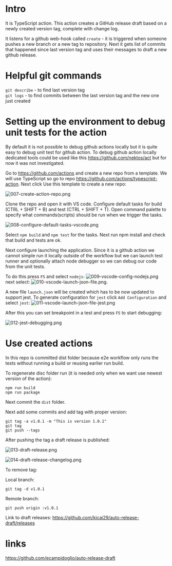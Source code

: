 # Intro

It is TypeScript action.
This action creates a GitHub release draft based on a newly created version tag, complete with change log.   

It listens for a github web-hook called ```create``` - it is triggered when someone pushes a new branch or a new tag to repository.
Next it gets list of commits that happened since last version tag and uses their messages to draft a new github release.

# Helpful git commands

```git describe``` - to find last version tag   
```git logs``` - to find commits between the last version tag and the new one just created

# Setting up the environment to debug unit tests for the action

By default it is not possible to debug github actions locally but it is quite easy to debug unit test for github action.
To debug github action locally dedicated tools could be used like this https://github.com/nektos/act but for now it was not investigated.

Go to https://github.com/actions and create a new repo from a template.
We will use TypeScript so go to repo https://github.com/actions/typescript-action.
Next click Use this template to create a new repo: 

![007-create-action-repo.png](./images/007-create-action-repo.png)

Clone the repo and open it with VS code.
Configure default tasks for build (CTRL + SHIFT + B) and test (CTRL + SHIFT + T).
Open command palette to specify what commands(scripts) should be run when we trigger the tasks.

![008-configure-default-tasks-vscode.png](./images/008-configure-default-tasks-vscode.png)

Select ```npm build``` and ```npm test``` for the tasks.
Next run npm install and check that build and tests are ok.

Next configure launching the application. Since it is a github action we cannot simple run it locally outside of the workflow but we can launch test runner and optionally attach node debugger so we can debug our code from the unit tests. 

To do this press `F5` and select `nodejs`:
![009-vscode-config-nodejs.png](./images/009-vscode-config-nodejs.png)
next select:
![010-vscode-launch-json-file.png](./images/010-vscode-launch-json-file.png).   

A new file `launch.json` will be created which has to be now updated to support jest. To generate configuration for `jest` click `Add Configuration` and select `jest`:
![011-vscode-launch-json-file-jest.png](./images/011-vscode-launch-json-file-jest.png)

After this you can set breakpoint in a test and press `F5` to start debugging:

![012-jest-debugging.png](./images/012-jest-debugging.png)

# Use created actions

In this repo is committed dist folder because e2e workflow only runs the tests without running a build or reusing earlier run build.   

To regenerate disc folder run (it is needed only when we want use newest version of the action):
```
npm run build
npm run package
```

Next commit the `dist` folder.   

Next add some commits and add tag with proper version:

```
git tag -a v1.0.1 -m "This is version 1.0.1"
git tag
git push --tags
```

After pushing the tag a draft release is published:

![013-draft-release.png](./images/013-draft-release.png)

![014-draft-release-changelog.png](./images/014-draft-release-changelog.png)

To remove tag:

Local branch:
```
git tag -d v1.0.1
```
Remote branch:
```
git push origin :v1.0.1
```

Link to draft releases: https://github.com/kicaj29/auto-release-draft/releases


# links
https://github.com/ecampidoglio/auto-release-draft   
